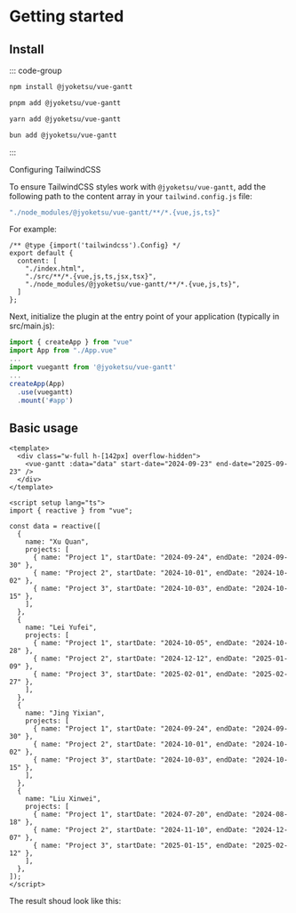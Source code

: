 # Getting started

## Install

::: code-group

```sh [npm]
npm install @jyoketsu/vue-gantt
```

```sh [pnpm]
pnpm add @jyoketsu/vue-gantt
```

```sh [yarn]
yarn add @jyoketsu/vue-gantt
```

```sh [bun]
bun add @jyoketsu/vue-gantt
```

:::

Configuring TailwindCSS

To ensure TailwindCSS styles work with `@jyoketsu/vue-gantt`, add the following path to the content array in your `tailwind.config.js` file:
```javascript
"./node_modules/@jyoketsu/vue-gantt/**/*.{vue,js,ts}"
```
For example:
```
/** @type {import('tailwindcss').Config} */
export default {
  content: [
    "./index.html",
    "./src/**/*.{vue,js,ts,jsx,tsx}",
    "./node_modules/@jyoketsu/vue-gantt/**/*.{vue,js,ts}",
  ]
};

```

Next, initialize the plugin at the entry point of your application (typically in src/main.js):

```js
import { createApp } from "vue"
import App from "./App.vue"
...
import vuegantt from '@jyoketsu/vue-gantt'
...
createApp(App)
  .use(vuegantt)
  .mount('#app')
```

## Basic usage

```vue
<template>
  <div class="w-full h-[142px] overflow-hidden">
    <vue-gantt :data="data" start-date="2024-09-23" end-date="2025-09-23" />
  </div>
</template>

<script setup lang="ts">
import { reactive } from "vue";

const data = reactive([
  {
    name: "Xu Quan",
    projects: [
      { name: "Project 1", startDate: "2024-09-24", endDate: "2024-09-30" },
      { name: "Project 2", startDate: "2024-10-01", endDate: "2024-10-02" },
      { name: "Project 3", startDate: "2024-10-03", endDate: "2024-10-15" },
    ],
  },
  {
    name: "Lei Yufei",
    projects: [
      { name: "Project 1", startDate: "2024-10-05", endDate: "2024-10-28" },
      { name: "Project 2", startDate: "2024-12-12", endDate: "2025-01-09" },
      { name: "Project 3", startDate: "2025-02-01", endDate: "2025-02-27" },
    ],
  },
  {
    name: "Jing Yixian",
    projects: [
      { name: "Project 1", startDate: "2024-09-24", endDate: "2024-09-30" },
      { name: "Project 2", startDate: "2024-10-01", endDate: "2024-10-02" },
      { name: "Project 3", startDate: "2024-10-03", endDate: "2024-10-15" },
    ],
  },
  {
    name: "Liu Xinwei",
    projects: [
      { name: "Project 1", startDate: "2024-07-20", endDate: "2024-08-18" },
      { name: "Project 2", startDate: "2024-11-10", endDate: "2024-12-07" },
      { name: "Project 3", startDate: "2025-01-15", endDate: "2025-02-12" },
    ],
  },
]);
</script>
```

The result shoud look like this:

<div class="w-full h-[142px] overflow-hidden">
	<vue-gantt :data="data" start-date="2024-09-23" end-date="2025-09-23" />
</div>

<script setup>
	import { reactive } from "vue"

	const data = reactive([
	{
		name: "Xu Quan",
		projects: [
			{ name: "Project 1", startDate: "2024-09-24", endDate: "2024-09-30" },
			{ name: "Project 2", startDate: "2024-10-01", endDate: "2024-10-02" },
			{ name: "Project 3", startDate: "2024-10-03", endDate: "2024-10-15" },
		],
	},
	{
		name: "Lei Yufei",
		projects: [
			{ name: "Project 1", startDate: "2024-10-05", endDate: "2024-10-28" },
			{ name: "Project 2", startDate: "2024-12-12", endDate: "2025-01-09" },
			{ name: "Project 3", startDate: "2025-02-01", endDate: "2025-02-27" },
		],
	},
	{
		name: "Jing Yixian",
    projects: [
      { name: "Project 1", startDate: "2024-09-24", endDate: "2024-09-30" },
      { name: "Project 2", startDate: "2024-10-01", endDate: "2024-10-02" },
      { name: "Project 3", startDate: "2024-10-03", endDate: "2024-10-15" },
    ],
	},
	{
    name: "Liu Xinwei",
    projects: [
      { name: "Project 1", startDate: "2024-07-20", endDate: "2024-08-18" },
      { name: "Project 2", startDate: "2024-11-10", endDate: "2024-12-07" },
      { name: "Project 3", startDate: "2025-01-15", endDate: "2025-02-12" },
    ],
  },
]);
</script>
